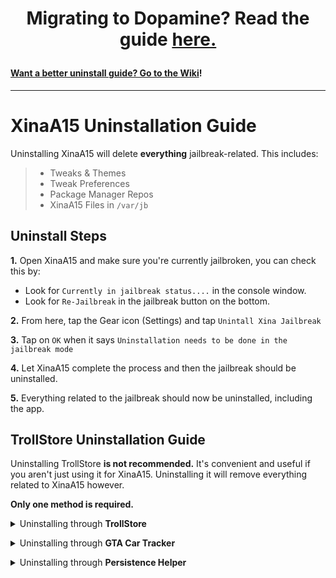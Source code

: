 <h1><b><p align="center">Migrating to Dopamine? Read the guide <a href=https://github.com/NotDarkn/XinaA15/wiki/Questions#how-do-i-switch-from-xinaa15-to-dopamine>here.</p></b></h1>

#### Want a better uninstall guide? Go to the [Wiki](https://github.com/NotDarkn/XinaA15/wiki/Uninstalling)!
***
# XinaA15 Uninstallation Guide
Uninstalling XinaA15 will delete **everything** jailbreak-related. This includes:
> - Tweaks & Themes
> - Tweak Preferences
> - Package Manager Repos
> - XinaA15 Files in `/var/jb`

## Uninstall Steps

**1.** Open XinaA15 and make sure you're currently jailbroken, you can check this by:
- Look for `Currently in jailbreak status....` in the console window.
- Look for `Re-Jailbreak` in the jailbreak button on the bottom.

**2.** From here, tap the Gear icon (Settings) and tap `Unintall Xina Jailbreak`

**3.** Tap on `OK` when it says `Uninstallation needs to be done in the jailbreak mode`

**4.** Let XinaA15 complete the process and then the jailbreak should be uninstalled.

**5.** Everything related to the jailbreak should now be uninstalled, including the app.

## TrollStore Uninstallation Guide
Uninstalling TrollStore **is not recommended.** It's convenient and useful if you aren't just using it for XinaA15. Uninstalling it will remove everything related to XinaA15 however.

**Only one method is required.**
<details><summary>Uninstalling through <b>TrollStore</b></a></summary>

1. Tap Settings in TrollStore.

2. Scroll down and tap `Uninstall TrollStore`

3. Choose one of the options: <br>
  → <b>Preserve all</b> of your apps and uninstall. <br>
  → <b>Uninstall all</b> of your apps alongside TrollStore.

4. After tapping one of them, TrollStore should be uninstalled.</details>

<details><summary>Uninstalling through <b>GTA Car Tracker</b></a></summary>

1. Open GTA Car Tracker

2. Find and tap `Uninstall TrollStore`

3. Choose one of the options: <br>
  → <b>Preserve all</b> of your apps and uninstall. <br>
  → <b>Uninstall all</b> of your apps alongside TrollStore.
  
4. After tapping one of them, TrollStore should be uninstalled.</details>

<details><summary>Uninstalling through <b>Persistence Helper</b></a></summary>

1. Open your Persistence Helper.

2. Find and tap `Uninstall TrollStore`

3. Choose one of the options: <br>
  → <b>Preserve all</b> of your apps and uninstall. <br>
  → <b>Uninstall all</b> of your apps alongside TrollStore.
  
4. After tapping one of them, TrollStore should be uninstalled.

5. Re-open the Persistence Helper and tap `Uninstall Persistence Helper` then tap `Continue`.</details>

